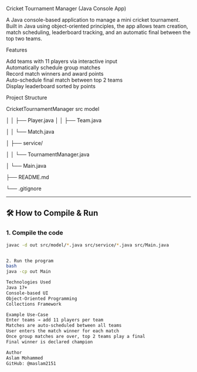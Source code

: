 Cricket Tournament Manager (Java Console App)

A Java console-based application to manage a mini cricket tournament. Built in Java using object-oriented principles, the app allows team creation, match scheduling, leaderboard tracking, and an automatic final between the top two teams.


Features

 Add teams with 11 players via interactive input  
 Automatically schedule group matches  
 Record match winners and award points   
 Auto-schedule final match between top 2 teams  
 Display leaderboard sorted by points

Project Structure

CricketTournamentManager
src
model

│ │ ├── Player.java
│ │ ├── Team.java

│ │ └── Match.java

│ ├── service/

│ │ └── TournamentManager.java

│ └── Main.java

├── README.md

└── .gitignore


 

---

## 🛠️ How to Compile & Run

### 1. Compile the code

```bash
javac -d out src/model/*.java src/service/*.java src/Main.java


2. Run the program
bash
java -cp out Main

Technologies Used
Java 17+
Console-based UI
Object-Oriented Programming
Collections Framework

Example Use-Case
Enter teams → add 11 players per team
Matches are auto-scheduled between all teams
User enters the match winner for each match
Once group matches are over, top 2 teams play a final
Final winner is declared champion

Author
Aslam Mohammed
GitHub: @maslam2151



